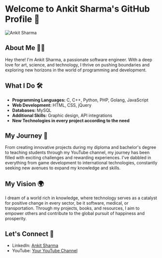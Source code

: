 # Welcome to Ankit Sharma's GitHub Profile 🚀

![Ankit Sharma](https://imgur.com/a/OEyJhYE)

## About Me 👨‍💻

Hey there! I'm Ankit Sharma, a passionate software engineer. With a deep love for art, science, and technology, I thrive on pushing boundaries and exploring new horizons in the world of programming and development. 

## What I Do 🛠️

- **Programming Languages:** C, C++, Python, PHP, Golang, JavaScript
- **Web Development:** HTML, CSS, jQuery
- **Databases:** MySQL
- **Additional Skills:** Graphic design, API integrations
- **New Technologies in every project according to the need**

## My Journey 🌟

From creating innovative projects during my diploma and bachelor's degree to teaching students through my YouTube channel, my journey has been filled with exciting challenges and rewarding experiences. I've dabbled in everything from game development to international technologies, constantly seeking new avenues to expand my knowledge and skills.

## My Vision 🌍

I dream of a world rich in knowledge, where technology serves as a catalyst for positive change in every sector, be it software, medical, or transportation. Through my projects, books, and resources, I aim to empower others and contribute to the global pursuit of happiness and prosperity.

## Let's Connect 🤝

- LinkedIn: [Ankit Sharma](https://www.linkedin.com/in/ankitsharma158)
- YouTube: [Your YouTube Channel](https://www.youtube.com/channel/UCKUrNOfrtHYaFJ3jyvTtDdw)

